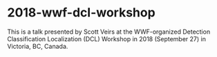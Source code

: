 # 2018-wwf-dcl-workshop

This is a talk presented by Scott Veirs at the WWF-organized Detection Classification Localization (DCL) Workshop in 2018 (September 27) in Victoria, BC, Canada.
